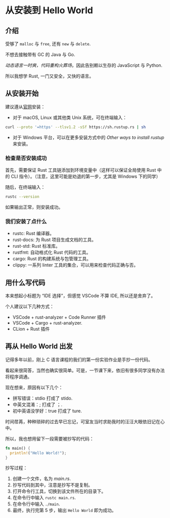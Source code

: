 # 从安装到 Hello World

## 介绍

受够了 `malloc` 与 `free`, 还有 `new` 与 `delete`.

不想去接触带有 GC 的 Java 与 Go.

*动态语言一时爽，代码重构火葬场*，因此告别赖以生存的 JavaScript 与 Python.

所以我想学 Rust, 一门又安全，又快的语言。

## 从安装开始

建议遵从[官网](https://www.rust-lang.org/tools/install)安装：

- 对于 macOS, Linux 或其他类 Unix 系统，可在终端输入：

```sh
curl --proto '=https' --tlsv1.2 -sSf https://sh.rustup.rs | sh
```

- 对于 Windows 平台，可以在更多安装方式中的 *Other ways to install rustup* 来安装。

### 检查是否安装成功

首先，需要保证 Rust 工具链添加到环境变量中（这样可以保证全局使用 Rust 中的 CLI 指令）。（注意，这里可能是劝退的第一步，尤其是 Windows 下的同学）

随后，在终端输入：

```sh
rustc --version
```

如果输出正常，则安装成功。

### 我们安装了点什么

- rustc: Rust 编译器。
- rust-docs: 为 Rust 项目生成文档的工具。
- rust-std: Rust 标准库。
- rustfmt: 自动格式化 Rust 代码的工具。
- cargo: Rust 的构建系统与包管理工具。
- clippy: 一系列 linter 工具的集合，可以用来检查代码正确与否。

## 用什么写代码

本来想起小标题为 “IDE 选择”，但感觉 VSCode 不算 IDE, 所以还是舍弃了。

个人建议以下几种方式：

- VSCode + rust-analyzer + Code Runner 插件
- VSCode + Cargo + rust-analyzer.
- CLion + Rust 插件

## 再从 Hello World 出发

记得多年以前，刚上 C 语言课程的我们的第一份实验作业是手抄一份代码。

看起来很简答，当然也确实很简单。可是，一节课下来，依旧有很多同学没有办法将程序调通。

现在想来，原因有以下几个：

- 拼写错误：stdio 打成了 stido.
- 中英文混淆：; 打成了 ；.
- 初中英语没学好：true 打成了 ture.

时间荏苒，种种琐碎的过去早已忘记，可室友当时求助我时的汪汪大眼依旧记在心中。

所以，我也想用留下一段需要被抄写的代码：

```rust
fn main() {
  println!("Hello World!");
}
```

抄写过程：

1. 创建一个文件，名为 *main.rs*.
2. 抄写代码到其中，注意是抄写不是复制。
3. 打开命令行工具，切换到该文件所在的目录下。
4. 在命令行中输入 `rustc main.rs`.
5. 在命令行中输入 `./main`.
6. 最终，执行完第 5 步，输出 `Hello World` 即为成功。
